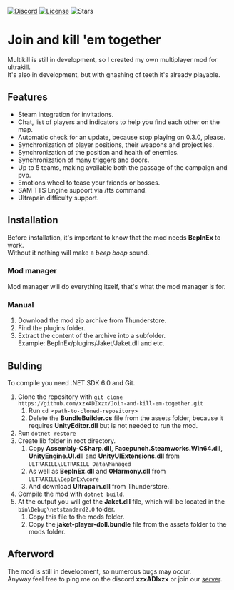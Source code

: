 [![Discord](https://img.shields.io/badge/discord-server-5865F2?style=for-the-badge&logo=discord&logoColor=white)](https://discord.gg/USpt3hCBgn)
[![License](https://img.shields.io/github/license/xzxADIxzx/Join-and-kill-em-together?style=for-the-badge)](https://github.com/xzxADIxzx/Join-and-kill-em-together/blob/main/LICENSE)
![Stars](https://img.shields.io/github/stars/xzxADIxzx/Join-and-kill-em-together?style=for-the-badge&logo=githubsponsors&color=EA4AAA)

# Join and kill 'em together
Multikill is still in development, so I created my own multiplayer mod for ultrakill.   
It's also in development, but with gnashing of teeth it's already playable.

## Features
* Steam integration for invitations.
* Chat, list of players and indicators to help you find each other on the map.
* Automatic check for an update, because stop playing on 0.3.0, please.
* Synchronization of player positions, their weapons and projectiles.
* Synchronization of the position and health of enemies.
* Synchronization of many triggers and doors.
* Up to 5 teams, making available both the passage of the campaign and pvp.
* Emotions wheel to tease your friends or bosses.
* SAM TTS Engine support via /tts command.
* Ultrapain difficulty support.

## Installation
Before installation, it's important to know that the mod needs **BepInEx** to work.   
Without it nothing will make a *beep boop* sound.

### Mod manager
Mod manager will do everything itself, that's what the mod manager is for.

### Manual
1. Download the mod zip archive from Thunderstore.
2. Find the plugins folder.
3. Extract the content of the archive into a subfolder.   
Example: BepInEx/plugins/Jaket/Jaket.dll and etc.

## Bulding
To compile you need .NET SDK 6.0 and Git.

1. Clone the repository with `git clone https://github.com/xzxADIxzx/Join-and-kill-em-together.git`
   1. Run `cd <path-to-cloned-repository>`
   2. Delete the **BundleBuilder.cs** file from the assets folder, because it requires **UnityEditor.dll** but is not needed to run the mod.
2. Run `dotnet restore`
3. Create lib folder in root directory.
   1. Copy **Assembly-CSharp.dll**, **Facepunch.Steamworks.Win64.dll**, **UnityEngine.UI.dll** and **UnityUIExtensions.dll** from `ULTRAKILL\ULTRAKILL_Data\Managed`
   2. As well as **BepInEx.dll** and **0Harmony.dll** from `ULTRAKILL\BepInEx\core`
   3. And download **Ultrapain.dll** from Thunderstore.
4. Compile the mod with `dotnet build`.
5. At the output you will get the **Jaket.dll** file, which will be located in the `bin\Debug\netstandard2.0` folder.
   1. Copy this file to the mods folder.
   2. Copy the **jaket-player-doll.bundle** file from the assets folder to the mods folder.

## Afterword
The mod is still in development, so numerous bugs may occur.   
Anyway feel free to ping me on the discord **xzxADIxzx** or join our [server](https://discord.gg/USpt3hCBgn).
